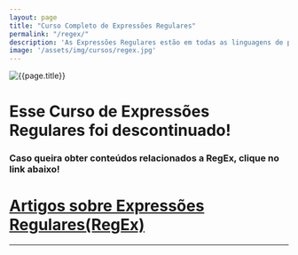 ```yaml
---
layout: page
title: "Curso Completo de Expressões Regulares"
permalink: "/regex/"
description: 'As Expressões Regulares estão em todas as linguagens de programação, editores de texto, processadores de texto, Servidores e entre outros.'
image: '/assets/img/cursos/regex.jpg'
---
```


![{{page.title}}]({{page.image}} "{{page.description}}") 

<div class="alert alert-primary" role="alert">
  <h1>Esse Curso de Expressões Regulares foi descontinuado!</h1>
  <h3>Caso queira obter conteúdos relacionados a RegEx, clique no link abaixo!</h3>
</div>

# [Artigos sobre Expressões Regulares(RegEx)](https://terminalroot.com.br/tags#regex)

---

<!--

# O que você vai aprender ? 
Após o término do curso você será capaz de ler essa expressão:
```sh
^[0-9]{1,3}(\.[0-9]{1,3}){1,3}$
```

---

## Valor do Pacote Completo
**R$ 74,90**
> Mais de 50 reais de desconto!

<a href="https://cutt.ly/temppromoDISABLED" class="btn btn-success btn-lg btn-block">ADQUIRA AGORA</a> 

## Valor somente desse curso do Curso
**R$ 29,90**

<a href="https://cutt.ly/tempregex" class="btn btn-lg btn-info my-2 py-3">
  <i class="fab fa-paypal"></i> Comprar com PayPal
</a>

Ou [Comprar na Udemy](https://cutt.ly/regex)

---

# Veja e conheça a Grade do Curso
+ 01. Introdução
+ 02. Conceitos e História
+ 03. Metacaracteres
+ 04. Outros Metacaracteres e Quantificadores
+ 05. O padrão POSIX
+ 06. O Comando GREP
+ 07. Diferenças entre GREP, EGREP e FGREP
+ 08. Exercícios de Fixação IPv4
+ 09. Exercícios Validar Telefone, Datas e E-mails
+ 10. Expressões Regulares em Editores de Texto
+ 11. Expressões Regulares no LibreOffice
+ 12. ERs em Linguagens de Programação
+ 13. Regex em Bancos de Dados, Servidores e HTML5
+ 14. Adicionais e Boas Práticas
+ 15. Dicas e Bibliografia
+ Questionário
+ Certificado

---

# [Conteúdos sobre Expressões Regulares nesse site](https://terminalroot.com.br/tags#regex)


-->

